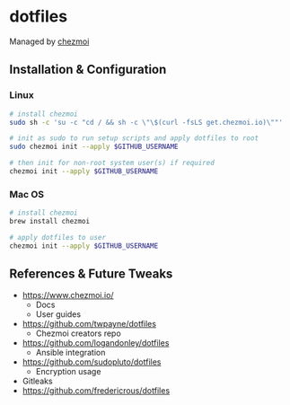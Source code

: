 # dotfiles

Managed by [chezmoi](https://www.chezmoi.io/)

## Installation & Configuration

### Linux
```sh
# install chezmoi
sudo sh -c 'su -c "cd / && sh -c \"\$(curl -fsLS get.chezmoi.io)\""'

# init as sudo to run setup scripts and apply dotfiles to root
sudo chezmoi init --apply $GITHUB_USERNAME

# then init for non-root system user(s) if required
chezmoi init --apply $GITHUB_USERNAME

```

### Mac OS
```sh
# install chezmoi
brew install chezmoi

# apply dotfiles to user
chezmoi init --apply $GITHUB_USERNAME


```


## References & Future Tweaks
- https://www.chezmoi.io/
	- Docs
	- User guides
- https://github.com/twpayne/dotfiles
	- Chezmoi creators repo
- https://github.com/logandonley/dotfiles
	- Ansible integration
- https://github.com/sudopluto/dotfiles
	- Encryption usage
- Gitleaks
- https://github.com/fredericrous/dotfiles


